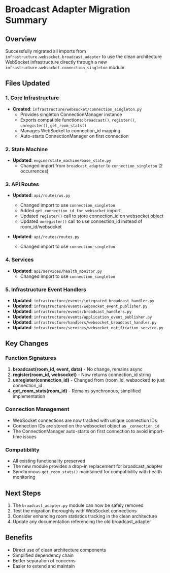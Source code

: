 # Broadcast Adapter Migration Summary

## Overview
Successfully migrated all imports from `infrastructure.websocket.broadcast_adapter` to use the clean architecture WebSocket infrastructure directly through a new `infrastructure.websocket.connection_singleton` module.

## Files Updated

### 1. Core Infrastructure
- **Created**: `infrastructure/websocket/connection_singleton.py`
  - Provides singleton ConnectionManager instance
  - Exports compatible functions: `broadcast()`, `register()`, `unregister()`, `get_room_stats()`
  - Manages WebSocket to connection_id mapping
  - Auto-starts ConnectionManager on first connection

### 2. State Machine
- **Updated**: `engine/state_machine/base_state.py`
  - Changed import from `broadcast_adapter` to `connection_singleton` (2 occurrences)

### 3. API Routes
- **Updated**: `api/routes/ws.py`
  - Changed import to use `connection_singleton`
  - Added `get_connection_id_for_websocket` import
  - Updated `register()` call to store connection_id on websocket object
  - Updated `unregister()` call to use connection_id instead of room_id/websocket
  
- **Updated**: `api/routes/routes.py`
  - Changed import to use `connection_singleton`

### 4. Services
- **Updated**: `api/services/health_monitor.py`
  - Changed import to use `connection_singleton`

### 5. Infrastructure Event Handlers
- **Updated**: `infrastructure/events/integrated_broadcast_handler.py`
- **Updated**: `infrastructure/events/websocket_event_publisher.py`
- **Updated**: `infrastructure/events/broadcast_handlers.py`
- **Updated**: `infrastructure/events/application_event_publisher.py`
- **Updated**: `infrastructure/handlers/websocket_broadcast_handler.py`
- **Updated**: `infrastructure/services/websocket_notification_service.py`

## Key Changes

### Function Signatures
1. **broadcast(room_id, event, data)** - No change, remains async
2. **register(room_id, websocket)** - Now returns connection_id string
3. **unregister(connection_id)** - Changed from (room_id, websocket) to just connection_id
4. **get_room_stats(room_id)** - Remains synchronous, simplified implementation

### Connection Management
- WebSocket connections are now tracked with unique connection IDs
- Connection IDs are stored on the websocket object as `_connection_id`
- The ConnectionManager auto-starts on first connection to avoid import-time issues

### Compatibility
- All existing functionality preserved
- The new module provides a drop-in replacement for broadcast_adapter
- Synchronous `get_room_stats()` maintained for compatibility with health monitoring

## Next Steps
1. The `broadcast_adapter.py` module can now be safely removed
2. Test the migration thoroughly with WebSocket connections
3. Consider enhancing room statistics tracking in the clean architecture
4. Update any documentation referencing the old broadcast_adapter

## Benefits
- Direct use of clean architecture components
- Simplified dependency chain
- Better separation of concerns
- Easier to extend and maintain